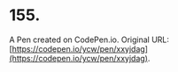 # 155.

A Pen created on CodePen.io. Original URL: [https://codepen.io/ycw/pen/xxyjdag](https://codepen.io/ycw/pen/xxyjdag).

